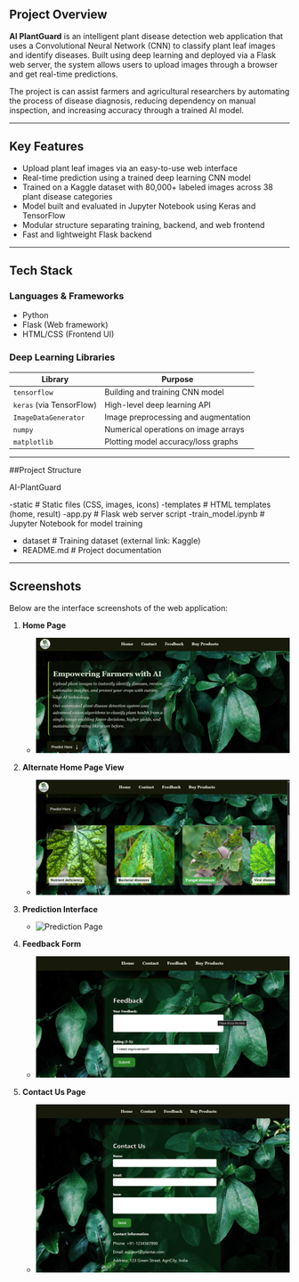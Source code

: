 ##  Project Overview

**AI PlantGuard** is an intelligent plant disease detection web application that uses a Convolutional Neural Network (CNN) to classify plant leaf images and identify diseases. Built using deep learning and deployed via a Flask web server, the system allows users to upload images through a browser and get real-time predictions.

The project is can assist farmers and agricultural researchers by automating the process of disease diagnosis, reducing dependency on manual inspection, and increasing accuracy through a trained AI model.

---

##  Key Features

-  Upload plant leaf images via an easy-to-use web interface
-  Real-time prediction using a trained deep learning CNN model
-  Trained on a Kaggle dataset with 80,000+ labeled images across 38 plant disease categories
-  Model built and evaluated in Jupyter Notebook using Keras and TensorFlow
-  Modular structure separating training, backend, and web frontend
-  Fast and lightweight Flask backend

---

##  Tech Stack

###  Languages & Frameworks
- Python 
- Flask (Web framework)
- HTML/CSS (Frontend UI)

###  Deep Learning Libraries
| Library | Purpose |
|--------|---------|
| `tensorflow` | Building and training CNN model |
| `keras` (via TensorFlow) | High-level deep learning API |
| `ImageDataGenerator` | Image preprocessing and augmentation |
| `numpy` | Numerical operations on image arrays |
| `matplotlib` | Plotting model accuracy/loss graphs |
---

##Project Structure

AI-PlantGuard

-static                # Static files (CSS, images, icons)
-templates             # HTML templates (home, result)
-app.py               # Flask web server script
-train_model.ipynb     # Jupyter Notebook for model training
- dataset              # Training dataset (external link: Kaggle)
- README.md            # Project documentation

----
##  Screenshots

Below are the interface screenshots of the web application:

1. **Home Page**
   - ![Home Page](static/home_page.png)

2. **Alternate Home Page View**
   - ![Home Page 1](static/home_page_1.png)

3. **Prediction Interface**
   - ![Prediction Page](static/prediction.png)

4. **Feedback Form**
   - ![Feedback Page](static/feedback.png)

5. **Contact Us Page**
   - ![Contact Us](static/Contact-Us%20.png)


